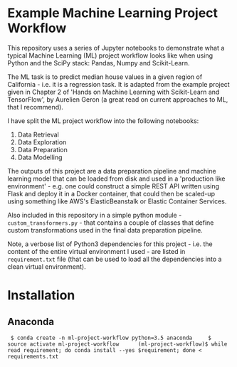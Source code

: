 # Example Machine Learning Project Workflow
This repository uses a series of Jupyter notebooks to demonstrate what a typical Machine Learning (ML) project workflow looks like when using Python and the SciPy stack: Pandas, Numpy and Scikit-Learn.

The ML task is to predict median house values in a given region of California - i.e. it is a regression task. It is adapted from the example project given in Chapter 2 of 'Hands on Machine Learning with Scikit-Learn and TensorFlow', by Aurelien Geron (a great read on current approaches to ML, that I recommend).

I have split the ML project workflow into the following notebooks:

1. Data Retrieval
2. Data Exploration
3. Data Preparation
4. Data Modelling

The outputs of this project are a data preparation pipeline and machine learning model that can be loaded from disk and used in a 'production like environment' - e.g. one could construct a simple REST API written using Flask and deploy it in a Docker container, that could then be scaled-up using something like AWS's ElasticBeanstalk or Elastic Container Services.

Also included in this repository in a simple python module - `custom_transformers.py` - that contains a couple of classes that define custom transformations used in the final data preparation pipeline.

Note, a verbose list of Python3 dependencies for this project - i.e. the content of the entire virtual environment I used - are listed in `requirement.txt` file (that can be used to load all the dependencies into a clean virtual environment).


# Installation

## Anaconda


`
$ conda create -n ml-project-workflow python=3.5 anaconda    
$ source activate ml-project-workflow     
(ml-project-workflow)$ while read requirement; do conda install --yes $requirement; done < requirements.txt`
